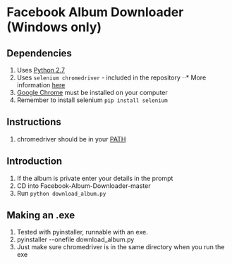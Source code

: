 Facebook Album Downloader (Windows only)
======

## Dependencies
1. Uses [Python 2.7](https://www.python.org/download/releases/2.7/)
2. Uses `selenium chromedriver` - included in the repository
⋅⋅* More information [here](https://sites.google.com/a/chromium.org/chromedriver/getting-started)
3. [Google Chrome](https://www.google.com/chrome/browser/desktop/) must be installed on your computer
4. Remember to install selenium `pip install selenium`

## Instructions
1. chromedriver should be in your [PATH](http://chromedriver.storage.googleapis.com/index.html?path=2.20/)

## Introduction
1. If the album is private enter your details in the prompt
2. CD into Facebook-Album-Downloader-master
3. Run `python download_album.py`

## Making an .exe
1. Tested with pyinstaller, runnable with an exe.
2. pyinstaller --onefile download_album.py
3. Just make sure chromedriver is in the same directory when you run the exe
